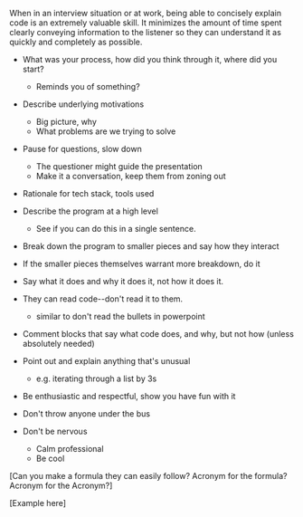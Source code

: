 When in an interview situation or at work, being able to concisely explain code is an extremely valuable skill. It minimizes the amount of time spent clearly conveying information to the listener so they can understand it as quickly and completely as possible.

- What was your process, how did you think through it, where did you start?
  - Reminds you of something?
- Describe underlying motivations
  - Big picture, why
  - What problems are we trying to solve
- Pause for questions, slow down
  - The questioner might guide the presentation
  - Make it a conversation, keep them from zoning out
- Rationale for tech stack, tools used
- Describe the program at a high level
  - See if you can do this in a single sentence.
- Break down the program to smaller pieces and say how they interact
- If the smaller pieces themselves warrant more breakdown, do it
- Say what it does and why it does it, not how it does it.
- They can read code--don't read it to them.
  - similar to don't read the bullets in powerpoint
- Comment blocks that say what code does, and why, but not how (unless absolutely needed)
- Point out and explain anything that's unusual

  - e.g. iterating through a list by 3s

- Be enthusiastic and respectful, show you have fun with it
- Don't throw anyone under the bus
- Don't be nervous
  - Calm professional
  - Be cool

[Can you make a formula they can easily follow? Acronym for the formula? Acronym for the Acronym?]

[Example here]
